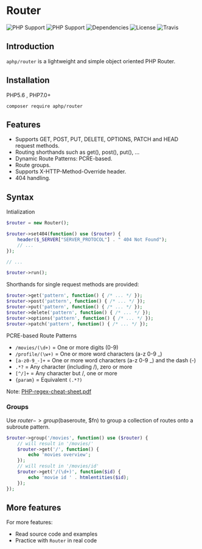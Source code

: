 # Router

![PHP Support](https://img.shields.io/badge/php%20tested-5.6-brightgreen.svg)
![PHP Support](https://img.shields.io/badge/php%20tested-7.1-brightgreen.svg)
![Dependencies](https://img.shields.io/badge/dependencies-none-brightgreen.svg)
![License](https://img.shields.io/badge/license-MIT-green.svg)
![Travis](https://api.travis-ci.org/GonistLelatel/aphp_router.svg?branch=master)

## Introduction

`aphp/router` is a lightweight and simple object oriented PHP Router.

## Installation
PHP5.6 , PHP7.0+

`composer require aphp/router`

## Features

* Supports GET, POST, PUT, DELETE, OPTIONS, PATCH and HEAD request methods.
* Routing shorthands such as get(), post(), put(), …
* Dynamic Route Patterns: PCRE-based.
* Route groups.
* Supports X-HTTP-Method-Override header.
* 404 handling.

## Syntax
Intialization
```php
$router = new Router();

$router->set404(function() use ($router) {
	header($_SERVER["SERVER_PROTOCOL"] . " 404 Not Found");
	// ...
});

// ...

$router->run();
```
Shorthands for single request methods are provided:
```php
$router->get('pattern', function() { /* ... */ });
$router->post('pattern', function() { /* ... */ });
$router->put('pattern', function() { /* ... */ });
$router->delete('pattern', function() { /* ... */ });
$router->options('pattern', function() { /* ... */ });
$router->patch('pattern', function() { /* ... */ });
```
PCRE-based Route Patterns

* `/movies/(\d+)` = One or more digits (0-9)
* `/profile/(\w+)` = One or more word characters (a-z 0-9 _)
* `[a-z0-9_-]+`  = One or more word characters (a-z 0-9 _) and the dash (-)
* `.*?` = Any character (including /), zero or more
* `[^/]+` = Any character but /, one or more
* `{param}` = Equivalent `(.*?)`

Note: [PHP-regex-cheat-sheet.pdf](https://courses.cs.washington.edu/courses/cse190m/12sp/cheat-sheets/php-regex-cheat-sheet.pdf)
### Groups
Use $router->group($baseroute, $fn) to group a collection of routes onto a subroute pattern.
```php
$router->group('/movies', function() use ($router) {
    // will result in '/movies/'
    $router->get('/', function() {
        echo 'movies overview';
    });
    // will result in '/movies/id'
    $router->get('/(\d+)', function($id) {
        echo 'movie id ' . htmlentities($id);
    });
});
```

## More features
For more features:
* Read source code and examples
* Practice with `Router` in real code
